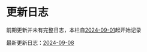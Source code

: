 # 更新日志

前期更新并未有完整日志，本栏自[2024-09-01](2024/2024-09/2024-09-01.md)起开始记录

最新更新日志：[2024-09-08](2024/2024-09/2024-09-08.md)